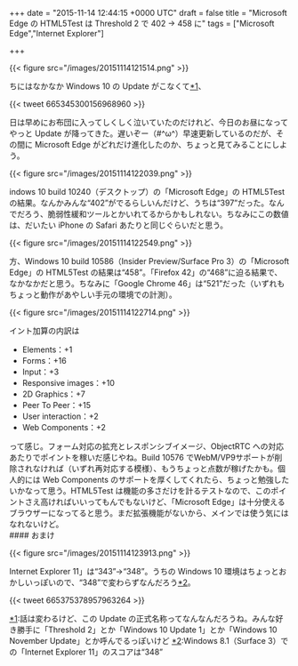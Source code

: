 
+++
date = "2015-11-14 12:44:15 +0000 UTC"
draft = false
title = "Microsoft Edge の HTML5Test は Threshold 2 で 402 → 458 に"
tags = ["Microsoft Edge","Internet Explorer"]

+++


{{< figure src="/images/20151114121514.png"  >}}

ちにはなかなか Windows 10 の Update がこなくて<a href="#f-c18884c4" name="fn-c18884c4" title="話は変わるけど、この Update の正式名称ってなんなんだろうね。みんな好き勝手に「Threshold 2」とか「Windows 10 Update 1」とか「Windows 10 November Update」とか呼んでるっぽいけど">*1</a>、

{{< tweet 665345300156968960 >}}

日は早めにお布団に入ってしくしく泣いていたのだけれど、今日のお昼になってやっと Update が降ってきた。遅いぞー（#^ω^）早速更新しているのだが、その間に Microsoft Edge がどれだけ進化したのか、ちょっと見てみることにしよう。

{{< figure src="/images/20151114122039.png"  >}}

indows 10 build 10240（デスクトップ）の「Microsoft Edge」の HTML5Test の結果。なんかみんな“402”がでるらしいんだけど、うちは“397”だった。なんでだろう、脆弱性緩和ツールとかいれてるからかもしれない。ちなみにこの数値は、だいたい iPhone の Safari あたりと同じぐらいだと思う。

{{< figure src="/images/20151114122549.png"  >}}

方、Windows 10 build 10586（Insider Preview/Surface Pro 3）の「Microsoft Edge」の HTML5Test の結果は“458”。「Firefox 42」の“468”に迫る結果で、なかなかだと思う。ちなみに「Google Chrome 46」は“521”だった（いずれもちょっと動作があやしい手元の環境での計測）。

{{< figure src="/images/20151114122714.png"  >}}

イント加算の内訳は

<ul>
<li>Elements：+1</li>
<li>Forms：+16</li>
<li>Input：+3</li>
<li>Responsive images：+10</li>
<li>2D Graphics：+7</li>
<li>Peer To Peer：+15</li>
<li>User interaction：+2</li>
<li>Web Components：+2</li>
</ul>って感じ。フォーム対応の拡充とレスポンシブイメージ、ObjectRTC への対応あたりでポイントを稼いだ感じやね。Build 10576 でWebM/VP9サポートが削除されなければ（いずれ再対応する模様）、もうちょっと点数が稼げたかも。個人的には Web Components のサポートを厚くしてくれたら、ちょっと勉強したいかなって思う。HTML5Test は機能の多さだけを計るテストなので、このポイントさえ高ければいいってもんでもないけど、「Microsoft Edge」は十分使えるブラウザーになってると思う。まだ拡張機能がないから、メインでは使う気にはなれないけど。

<div class="section">
    #### おまけ
    

{{< figure src="/images/20151114123913.png"  >}}

Internet Explorer 11」は“343”→“348”。うちの Windows 10 環境はちょっとおかしいっぽいので、“348”で変わらずなんだろう<a href="#f-92a3c017" name="fn-92a3c017" title="Windows 8.1（Surface 3）での「Internet Explorer 11」のスコアは“348”">*2</a>。

{{< tweet 665375378957963264 >}}

</div><div class="footnote">
<a href="#fn-c18884c4" name="f-c18884c4" class="footnote-number">*1</a><span class="footnote-delimiter">:</span><span class="footnote-text">話は変わるけど、この Update の正式名称ってなんなんだろうね。みんな好き勝手に「Threshold 2」とか「Windows 10 Update 1」とか「Windows 10 November Update」とか呼んでるっぽいけど</span>
<a href="#fn-92a3c017" name="f-92a3c017" class="footnote-number">*2</a><span class="footnote-delimiter">:</span><span class="footnote-text">Windows 8.1（Surface 3）での「Internet Explorer 11」のスコアは“348”</span>
</div>

